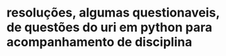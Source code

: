 # resoluções, algumas questionaveis, de questões do uri em python para acompanhamento de disciplina 
 
